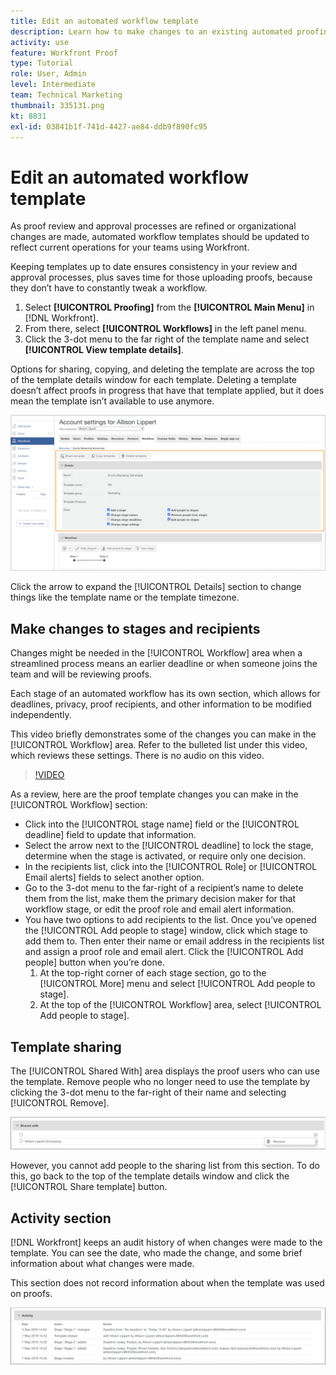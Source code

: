 ```yaml
---
title: Edit an automated workflow template
description: Learn how to make changes to an existing automated proofing workflow template in [!DNL  Workfront].
activity: use
feature: Workfront Proof
type: Tutorial
role: User, Admin
level: Intermediate
team: Technical Marketing
thumbnail: 335131.png
kt: 8831
exl-id: 03841b1f-741d-4427-ae84-ddb9f890fc95
---
```

# Edit an automated workflow template

As proof review and approval processes are refined or organizational changes are made, automated workflow templates should be updated to reflect current operations for your teams using Workfront.

Keeping templates up to date ensures consistency in your review and approval processes, plus saves time for those uploading proofs, because they don’t have to constantly tweak a workflow.

1. Select **[!UICONTROL Proofing]** from the **[!UICONTROL Main Menu]** in [!DNL Workfront].
1. From there, select **[!UICONTROL Workflows]** in the left panel menu.
1. Click the 3-dot menu to the far right of the template name and select **[!UICONTROL View template details]**.

Options for sharing, copying, and deleting the template are across the top of the template details window for each template. Deleting a template doesn’t affect proofs in progress that have that template applied, but it does mean the template isn’t available to use anymore.

![Template details window](assets/proof-system-setup-edit-templates-details-area.png)

<!--
Lean More URLs
-->

Click the arrow to expand the [!UICONTROL Details] section to change things like the template name or the template timezone.

## Make changes to stages and recipients

Changes might be needed in the [!UICONTROL Workflow] area when a streamlined process means an earlier deadline or when someone joins the team and will be reviewing proofs.

Each stage of an automated workflow has its own section, which allows for deadlines, privacy, proof recipients, and other information to be modified independently.

This video briefly demonstrates some of the changes you can make in the [!UICONTROL Workflow] area. Refer to the bulleted list under this video, which reviews these settings. There is no audio on this video.

>[!VIDEO](https://video.tv.adobe.com/v/335131/?quality=12)

As a review, here are the proof template changes you can make in the [!UICONTROL Workflow] section:

* Click into the [!UICONTROL stage name] field or the [!UICONTROL deadline] field to update that information.
* Select the arrow next to the [!UICONTROL deadline] to lock the stage, determine when the stage is activated, or require only one decision.
* In the recipients list, click into the [!UICONTROL Role] or [!UICONTROL Email alerts] fields to select another option.
* Go to the 3-dot menu to the far-right of a recipient’s name to delete them from the list, make them the primary decision maker for that workflow stage, or edit the proof role and email alert information.
* You have two options to add recipients to the list. Once you’ve opened the [!UICONTROL Add people to stage] window, click which stage to add them to. Then enter their name or email address in the recipients list and assign a proof role and email alert. Click the [!UICONTROL Add people] button when you’re done.
     1. At the top-right corner of each stage section, go to the [!UICONTROL More] menu and select [!UICONTROL Add people to stage].
     1. At the top of the [!UICONTROL Workflow] area, select [!UICONTROL Add people to stage].

## Template sharing

The [!UICONTROL Shared With] area displays the proof users who can use the template. Remove people who no longer need to use the template by clicking the 3-dot menu to the far-right of their name and selecting [!UICONTROL Remove].

![[!UICONTROL Shared With] list](assets/proof-system-setups-edit-template-shared-with.png)

However, you cannot add people to the sharing list from this section. To do this, go back to the top of the template details window and click the [!UICONTROL Share template] button.

## Activity section

[!DNL Workfront] keeps an audit history of when changes were made to the template. You can see the date, who made the change, and some brief information about what changes were made.

This section does not record information about when the template was used on proofs.

![Proof activity list](assets/proof-system-setups-edit-template-activity.png)
